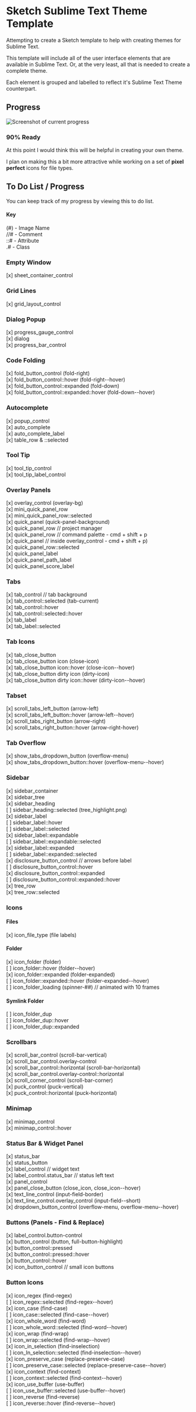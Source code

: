 # Sketch Sublime Text Theme Template

Attempting to create a Sketch template to help with creating themes for Sublime Text.

This template will include all of the user interface elements that are available in Sublime Text. Or, at the very least, all that is needed to create a complete theme.

Each element is grouped and labelled to reflect it's Sublime Text Theme counterpart.

## Progress

![Screenshot of current progress](http://dch.link/dJzW/Image%202015-09-19%20at%2010.13.03%20PM.png)

### 90% Ready

At this point I would think this will be helpful in creating your own theme.

I plan on making this a bit more attractive while working on a set of **pixel perfect** icons for file types.

## To Do List / Progress

You can keep track of my progress by viewing this to do list.

#### Key

(#) - Image Name  
//# - Comment  
::# - Attribute  
.# - Class  

### Empty Window

[x] sheet_container_control  

### Grid Lines

[x] grid_layout_control  

### Dialog Popup

[x] progress_gauge_control  
[x] dialog  
[x] progress_bar_control  

### Code Folding

[x] fold_button_control  (fold-right)  
[x] fold_button_control::hover  (fold-right--hover)  
[x] fold_button_control::expanded  (fold-down)  
[x] fold_button_control::expanded::hover  (fold-down--hover)  

### Autocomplete

[x] popup_control  
[x] auto_complete  
[x] auto_complete_label  
[x] table_row & ::selected  

### Tool Tip

[x] tool_tip_control  
[x] tool_tip_label_control  

### Overlay Panels

[x] overlay_control  (overlay-bg)  
[x] mini_quick_panel_row  
[x] mini_quick_panel_row::selected  
[x] quick_panel  (quick-panel-background)  
[x] quick_panel_row  // project manager  
[x] quick_panel_row  // command palette - cmd + shift + p  
[x] quick_panel  // inside overlay_control - cmd + shift + p)  
[x] quick_panel_row::selected  
[x] quick_panel_label  
[x] quick_panel_path_label  
[x] quick_panel_score_label  

### Tabs

[x] tab_control  // tab background  
[x] tab_control::selected  (tab-current)  
[x] tab_control::hover  
[x] tab_control::selected::hover  
[x] tab_label  
[x] tab_label::selected  

### Tab Icons

[x] tab_close_button  
[x] tab_close_button icon  (close-icon)  
[x] tab_close_button icon::hover  (close-icon--hover)  
[x] tab_close_button dirty icon  (dirty-icon)  
[x] tab_close_button dirty icon::hover  (dirty-icon--hover)  

### Tabset

[x] scroll_tabs_left_button  (arrow-left)  
[x] scroll_tabs_left_button::hover  (arrow-left--hover)  
[x] scroll_tabs_right_button  (arrow-right)  
[x] scroll_tabs_right_button::hover  (arrow-right-hover)  

### Tab Overflow

[x] show_tabs_dropdown_button  (overflow-menu)  
[x] show_tabs_dropdown_button::hover  (overflow-menu--hover)  

### Sidebar

[x] sidebar_container  
[x] sidebar_tree  
[x] sidebar_heading  
[ ] sidebar_heading::selected (tree_highlight.png)  
[x] sidebar_label  
[ ] sidebar_label::hover  
[ ] sidebar_label::selected  
[x] sidebar_label::expandable  
[ ] sidebar_label::expandable::selected  
[x] sidebar_label::expanded  
[ ] sidebar_label::expanded::selected  
[x] disclosure_button_control  // arrows before label  
[ ] disclosure_button_control::hover  
[x] disclosure_button_control::expanded  
[ ] disclosure_button_control::expanded::hover  
[x] tree_row  
[x] tree_row::selected  

### Icons

#### Files

[x] icon_file_type (file labels)  

#### Folder

[x] icon_folder  (folder)  
[ ] icon_folder::hover  (folder--hover)  
[x] icon_folder::expanded  (folder-expanded)  
[ ] icon_folder::expanded::hover  (folder-expanded--hover)  
[ ] icon_folder_loading  (spinner-##)  // animated with 10 frames  

#### Symlink Folder

[ ] icon_folder_dup  
[ ] icon_folder_dup::hover  
[ ] icon_folder_dup::expanded  

### Scrollbars

[x] scroll_bar_control  (scroll-bar-vertical)  
[x] scroll_bar_control.overlay-control  
[x] scroll_bar_control::horizontal  (scroll-bar-horizontal)  
[x] scroll_bar_control.overlay-control::horizontal  
[x] scroll_corner_control  (scroll-bar-corner)  
[x] puck_control  (puck-vertical)  
[x] puck_control::horizontal  (puck-horizontal)  

### Minimap

[x] minimap_control  
[x] minimap_control::hover  

### Status Bar & Widget Panel

[x] status_bar  
[x] status_button  
[x] label_control  // widget text  
[x] label_control.status_bar  // status left text  
[x] panel_control  
[x] panel_close_button  (close_icon, close_icon--hover)  
[x] text_line_control  (input-field-border)  
[x] text_line_control.overlay_control  (input-field--short)  
[x] dropdown_button_control  (overflow-menu, overflow-menu--hover)  

### Buttons (Panels - Find & Replace)

[x] label_control.button-control  
[x] button_control  (button, full-button-highlight)  
[x] button_control::pressed  
[x] button_control::pressed::hover  
[x] button_control::hover  
[x] icon_button_control  // small icon buttons  

### Button Icons

[x] icon_regex  (find-regex)  
[ ] icon_regex::selected  (find-regex--hover)  
[x] icon_case  (find-case)  
[ ] icon_case::selected  (find-case--hover)  
[x] icon_whole_word  (find-word)  
[ ] icon_whole_word::selected  (find-word--hover)  
[x] icon_wrap  (find-wrap)  
[ ] icon_wrap::selected  (find-wrap--hover)  
[x] icon_in_selection  (find-inselection)  
[ ] icon_In_selection::selected  (find-inselection--hover)  
[x] icon_preserve_case  (replace-preserve-case)  
[ ] icon_preserve_case::selected  (replace-preserve-case--hover)  
[x] icon_context  (find-context)  
[ ] icon_context::selected  (find-context--hover)  
[x] icon_use_buffer  (use-buffer)  
[ ] icon_use_buffer::selected  (use-buffer--hover)  
[ ] icon_reverse  (find-reverse)  
[ ] icon_reverse::hover  (find-reverse--hover)  